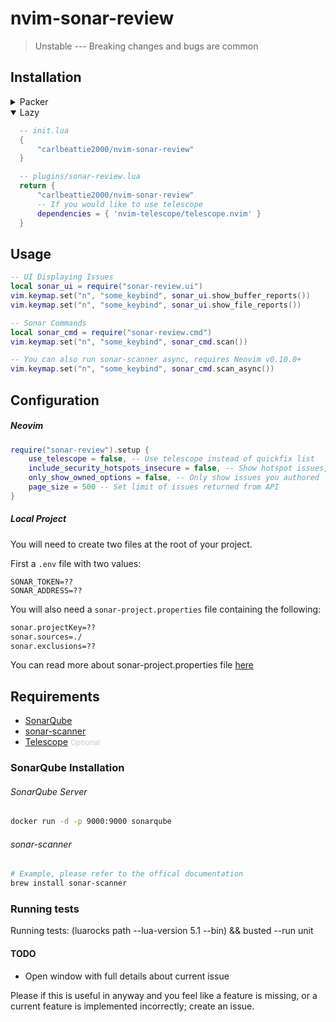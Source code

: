 # nvim-sonar-review
> Unstable --- Breaking changes and bugs are common

## Installation
<details>
  <summary>Packer</summary>

  ```lua
    use "carlbeattie2000/nvim-sonar-review"
  ```
</details>

<details open>
  <summary>Lazy</summary>

  ```lua
    -- init.lua
    {
        "carlbeattie2000/nvim-sonar-review"
    }

    -- plugins/sonar-review.lua
    return {
        "carlbeattie2000/nvim-sonar-review"
        -- If you would like to use telescope
        dependencies = { 'nvim-telescope/telescope.nvim' }
    }
  ```
</details>

## Usage
```lua
-- UI Displaying Issues
local sonar_ui = require("sonar-review.ui")
vim.keymap.set("n", "some_keybind", sonar_ui.show_buffer_reports())
vim.keymap.set("n", "some_keybind", sonar_ui.show_file_reports())

-- Sonar Commands
local sonar_cmd = require("sonar-review.cmd")
vim.keymap.set("n", "some_keybind", sonar_cmd.scan())

-- You can also run sonar-scanner async, requires Neovim v0.10.0+
vim.keymap.set("n", "some_keybind", sonar_cmd.scan_async())
```


## Configuration
##### Neovim
```lua
require("sonar-review").setup {
    use_telescope = false, -- Use telescope instead of quickfix list
    include_security_hotspots_insecure = false, -- Show hotspot issues, requires high permissions.
    only_show_owned_options = false, -- Only show issues you authored
    page_size = 500 -- Set limit of issues returned from API
}
```
##### Local Project
You will need to create two files at the root of your project.

First a `.env` file with two values:
```env
SONAR_TOKEN=??
SONAR_ADDRESS=??
```

You will also need a `sonar-project.properties` file containing the following:
```bash
sonar.projectKey=??
sonar.sources=./
sonar.exclusions=??
```

You can read more about sonar-project.properties file [here](https://docs.sonarsource.com/sonarqube-server/9.9/analyzing-source-code/scanners/sonarscanner/)
## Requirements
 - [SonarQube](https://docs.sonarsource.com/sonarqube-server/10.8/)
 - [sonar-scanner](https://docs.sonarsource.com/sonarqube-server/9.9/analyzing-source-code/scanners/sonarscanner/)
 - [Telescope](https://github.com/nvim-telescope/telescope.nvim) <span style="font-size: 12px; color: #ccc;">Optional</span>

### SonarQube Installation
###### SonarQube Server
```bash
docker run -d -p 9000:9000 sonarqube
```
###### sonar-scanner 
```bash
# Example, please refer to the offical documentation
brew install sonar-scanner
```
### Running tests
Running tests: (luarocks path --lua-version 5.1 --bin) && busted --run unit

#### TODO
- Open window with full details about current issue

Please if this is useful in anyway and you feel like a feature is missing, or a current feature is implemented incorrectly; create an issue.
